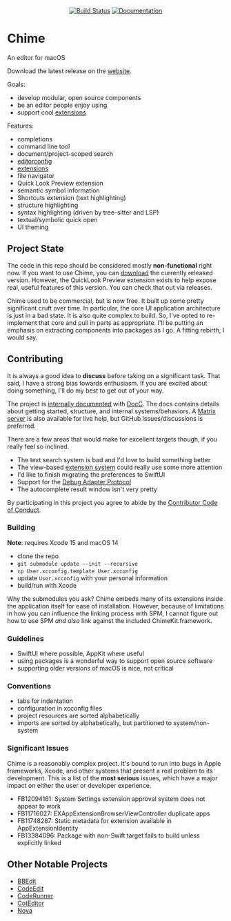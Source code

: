 <div align="center">

[![Build Status][build status badge]][build status]
[![Documentation][documentation badge]][documentation]

</div>

# Chime
An editor for macOS

Download the latest release on the [website][download].

Goals:
- develop modular, open source components
- be an editor people enjoy using
- support cool [extensions][chimekit]

Features:
- completions
- command line tool
- document/project-scoped search
- [editorconfig](https://editorconfig.org)
- [extensions][chimekit]
- file navigator
- Quick Look Preview extension
- semantic symbol information
- Shortcuts extension (text highlighting)
- structure highlighting
- syntax highlighting (driven by tree-sitter and LSP)
- textual/symbolic quick open
- UI theming

## Project State

The code in this repo should be considered mostly **non-functional** right now. If you want to use Chime, you can [download][download] the currently released version. However, the QuickLook Preview extension exists to help expose real, useful features of this version. You can check that out via releases.

Chime used to be commercial, but is now free. It built up some pretty significant cruft over time. In particular, the core UI application architecture is just in a bad state. It is also quite complex to build. So, I've opted to re-implement that core and pull in parts as appropriate. I'll be putting an emphasis on extracting components into packages as I go. A fitting rebirth, I would say.

## Contributing

It is always a good idea to **discuss** before taking on a significant task. That said, I have a strong bias towards enthusiasm. If you are excited about doing something, I'll do my best to get out of your way.

The project is [internally documented][documentation] with [DocC](https://www.swift.org/documentation/docc/#). The docs contains details about getting started, structure, and internal systems/behaviors. A [Matrix server][matrix] is also available for live help, but GitHub issues/discussions is preferred.

There are a few areas that would make for excellent targets though, if you really feel so inclined.

- The text search system is bad and I'd love to build something better
- The view-based [extension system][chimekit] could really use some more attention
- I'd like to finish migrating the preferences to SwiftUI
- Support for the [Debug Adapter Protocol](https://github.com/ChimeHQ/DebugAdapterProtocol)
- The autocomplete result window isn't very pretty

By participating in this project you agree to abide by the [Contributor Code of Conduct](CODE_OF_CONDUCT.md).

### Building

**Note**: requires Xcode 15 and macOS 14

- clone the repo
- `git submodule update --init --recursive`
- `cp User.xcconfig.template User.xcconfig`
- update `User.xcconfig` with your personal information
- build/run with Xcode

Why the submodules you ask? Chime embeds many of its extensions inside the application itself for ease of installation. However, because of limitations in how you can influence the linking process with SPM, I cannot figure out how to use SPM *and also* link against the included ChimeKit.framework.

### Guidelines

- SwiftUI where possible, AppKit where useful
- using packages is a wonderful way to support open source software
- supporting older versions of macOS is nice, not critical

### Conventions

- tabs for indentation
- configuration in xcconfig files
- project resources are sorted alphabetically
- imports are sorted by alphabetically, but partitioned to system/non-system

### Significant Issues

Chime is a reasonably complex project. It's bound to run into bugs in Apple frameworks, Xcode, and other systems that present a real problem to its development. This is a list of the **most serious** issues, which have a major impact on either the user or developer experience.

- FB12094161: System Settings extension approval system does not appear to work
- FB11716027: EXAppExtensionBrowserViewController duplicate apps
- FB11748287: Static metadata for extension available in AppExtensionIdentity
- FB13384096: Package with non-Swift target fails to build unless explicitly linked

## Other Notable Projects

- [BBEdit](https://www.barebones.com/products/bbedit/)
- [CodeEdit](https://www.codeedit.app)
- [CodeRunner](https://coderunnerapp.com)
- [CotEditor](https://coteditor.com)
- [Nova](https://nova.app)

[download]: https://www.chimehq.com/download
[chimekit]: https://github.com/ChimeHQ/ChimeKit
[build status]: https://github.com/ChimeHQ/Chime/actions
[build status badge]: https://github.com/ChimeHQ/Chime/workflows/CI/badge.svg
[documentation]: https://chimehq.github.io/Chime/documentation/chime/
[documentation badge]: https://img.shields.io/badge/Documentation-DocC-blue
[matrix]: https://matrix.to/#/%23chimehq%3Amatrix.org
[matrix badge]: https://img.shields.io/matrix/chimehq%3Amatrix.org?label=Matrix
